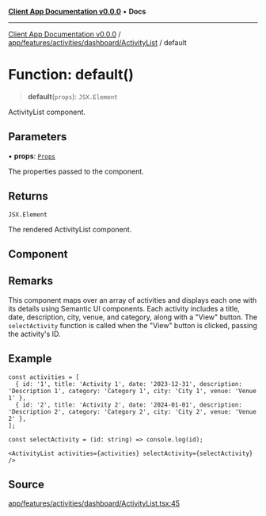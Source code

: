 [**Client App Documentation v0.0.0**](../../../../../../README.md) • **Docs**

***

[Client App Documentation v0.0.0](../../../../../../README.md) / [app/features/activities/dashboard/ActivityList](../README.md) / default

# Function: default()

> **default**(`props`): `JSX.Element`

ActivityList component.

## Parameters

• **props**: [`Props`](../interfaces/Props.md)

The properties passed to the component.

## Returns

`JSX.Element`

The rendered ActivityList component.

## Component

## Remarks

This component maps over an array of activities and displays each one with its details using Semantic UI components.
Each activity includes a title, date, description, city, venue, and category, along with a "View" button.
The `selectActivity` function is called when the "View" button is clicked, passing the activity's ID.

## Example

```tsx
const activities = [
  { id: '1', title: 'Activity 1', date: '2023-12-31', description: 'Description 1', category: 'Category 1', city: 'City 1', venue: 'Venue 1' },
  { id: '2', title: 'Activity 2', date: '2024-01-01', description: 'Description 2', category: 'Category 2', city: 'City 2', venue: 'Venue 2' },
];

const selectActivity = (id: string) => console.log(id);

<ActivityList activities={activities} selectActivity={selectActivity} />
```

## Source

[app/features/activities/dashboard/ActivityList.tsx:45](https://github.com/jimmykurian/Reactivities/blob/a434653d2775e48b1e9101040f63634644bb62b7/client-app/src/app/features/activities/dashboard/ActivityList.tsx#L45)
